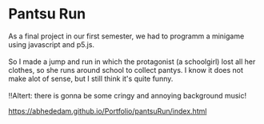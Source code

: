 # Pantsu Run
As a final project in our first semester, we had to programm a minigame using javascript and p5.js. <br> <br>
So I made a jump and run in which the protagonist (a schoolgirl) lost all her clothes, so she runs around school to collect pantys. I know it does not make alot of sense, but I still think it's quite funny. <br><br>
!!Altert: there is gonna be some cringy and annoying background music!

https://abhededam.github.io/Portfolio/pantsuRun/index.html
